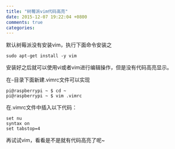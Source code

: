 ```yaml
---
title: "树莓派vim代码高亮"
date: 2015-12-07 19:22:04 +0800
comments: true
categories: 
---
```


默认树莓派没有安装vim，执行下面命令安装之

	sudo apt-get install -y vim

安装好之后就可以使用vi或者vim进行编辑操作，但是没有代码高亮显示。

<!--more-->

在`~`目录下面新建.vimrc文件可以实现
```
pi@raspberrypi ~ $ cd ~
pi@raspberrypi ~ $ vim .vimrc
```

在.vimrc文件中插入以下代码：

```
set nu
syntax on
set tabstop=4
```
再试试vim，看看是不是就有代码高亮了呢~